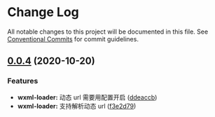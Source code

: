 # Change Log

All notable changes to this project will be documented in this file.
See [Conventional Commits](https://conventionalcommits.org) for commit guidelines.

## [0.0.4](https://github.com/wechat-miniprogram/mpflow/compare/@mpflow/wxml-loader@0.0.3...@mpflow/wxml-loader@0.0.4) (2020-10-20)

### Features

- **wxml-loader:** 动态 url 需要用配置开启 ([ddeaccb](https://github.com/wechat-miniprogram/mpflow/commits/ddeaccbd9a16fd742c1be41649ace237661e27d2))
- **wxml-loader:** 支持解析动态 url ([f3e2d79](https://github.com/wechat-miniprogram/mpflow/commits/f3e2d79e80a8d03f19c0de02ccaf97ed07ca568d))
